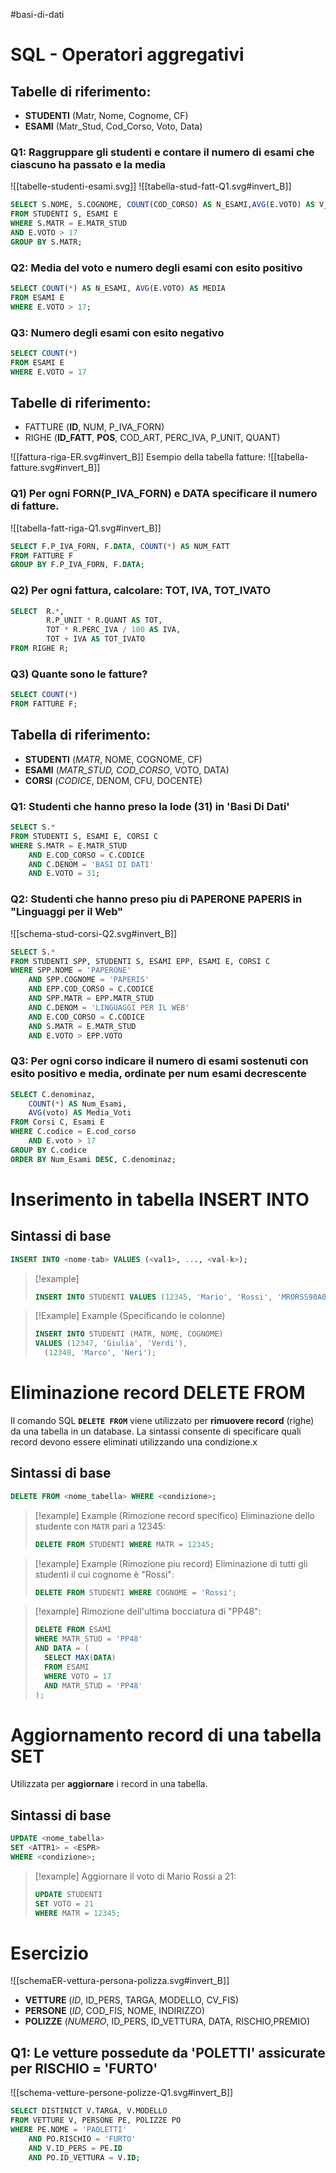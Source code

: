 #basi-di-dati 
# SQL - Operatori aggregativi
## Tabelle di riferimento:
- **STUDENTI** (Matr, Nome, Cognome, CF)
- **ESAMI** (Matr_Stud, Cod_Corso, Voto, Data)
### Q1: Raggruppare gli studenti e contare il numero di esami che ciascuno ha passato e la media
 ![[tabelle-studenti-esami.svg]]
![[tabella-stud-fatt-Q1.svg#invert_B]]
```sql
SELECT S.NOME, S.COGNOME, COUNT(COD_CORSO) AS N_ESAMI,AVG(E.VOTO) AS V_MED
FROM STUDENTI S, ESAMI E
WHERE S.MATR = E.MATR_STUD
AND E.VOTO > 17
GROUP BY S.MATR;
```
### Q2: Media del voto e numero degli esami con esito positivo
```sql
SELECT COUNT(*) AS N_ESAMI, AVG(E.VOTO) AS MEDIA
FROM ESAMI E 
WHERE E.VOTO > 17;
```
### Q3: Numero degli esami con esito negativo
```sql
SELECT COUNT(*) 
FROM ESAMI E
WHERE E.VOTO = 17
```


## Tabelle di riferimento:
- FATTURE (**ID**, NUM, P_IVA_FORN)
- RIGHE (**ID_FATT**, **POS**, COD_ART, PERC_IVA, P_UNIT, QUANT)

![[fattura-riga-ER.svg#invert_B]]
Esempio della tabella fatture:
![[tabella-fatture.svg#invert_B]] 
### Q1) Per ogni FORN(P_IVA_FORN) e DATA specificare il numero di fatture.
![[tabella-fatt-riga-Q1.svg#invert_B]]
```sql
SELECT F.P_IVA_FORN, F.DATA, COUNT(*) AS NUM_FATT
FROM FATTURE F
GROUP BY F.P_IVA_FORN, F.DATA;
```
### Q2) Per ogni fattura, calcolare: TOT, IVA, TOT_IVATO
```sql
SELECT  R.*, 
		R.P_UNIT * R.QUANT AS TOT,
		TOT * R.PERC_IVA / 100 AS IVA,
		TOT + IVA AS TOT_IVATO
FROM RIGHE R;
```
### Q3) Quante sono le fatture? 
```sql
SELECT COUNT(*) 
FROM FATTURE F;
```


## Tabella di riferimento:
- **STUDENTI** (*MATR*, NOME, COGNOME, CF)
- **ESAMI** (*MATR_STUD, COD_CORSO*, VOTO, DATA)
- **CORSI** (*CODICE*, DENOM, CFU, DOCENTE)
### Q1: Studenti che hanno preso la lode (31) in 'Basi Di Dati'
```sql
SELECT S.*
FROM STUDENTI S, ESAMI E, CORSI C
WHERE S.MATR = E.MATR_STUD
	AND E.COD_CORSO = C.CODICE
	AND C.DENOM = 'BASI DI DATI'
	AND E.VOTO = 31;
```
### Q2: Studenti che hanno preso piu di PAPERONE PAPERIS in "Linguaggi per il Web"

![[schema-stud-corsi-Q2.svg#invert_B]]

```sql
SELECT S.*
FROM STUDENTI SPP, STUDENTI S, ESAMI EPP, ESAMI E, CORSI C
WHERE SPP.NOME = 'PAPERONE'
	AND SPP.COGNOME = 'PAPERIS'
	AND EPP.COD_CORSO = C.CODICE
	AND SPP.MATR = EPP.MATR_STUD
	AND C.DENOM = 'LINGUAGGI PER IL WEB'
	AND E.COD_CORSO = C.CODICE
	AND S.MATR = E.MATR_STUD
	AND E.VOTO > EPP.VOTO
```

### Q3: Per ogni corso indicare il numero di esami sostenuti con esito positivo e media, ordinate per num esami decrescente
```sql
SELECT C.denominaz,
	COUNT(*) AS Num_Esami,
	AVG(voto) AS Media_Voti
FROM Corsi C, Esami E
WHERE C.codice = E.cod_corso
	AND E.voto > 17
GROUP BY C.codice
ORDER BY Num_Esami DESC, C.denominaz;
```

# Inserimento in tabella INSERT INTO
## Sintassi di base
```sql
INSERT INTO <nome-tab> VALUES (<val1>, ..., <val-k>);
```

>[!example]
>```sql 
>INSERT INTO STUDENTI VALUES (12345, 'Mario', 'Rossi', 'MRORSS90A01H501Z');
>```

>[!Example] Example (Specificando le colonne)
>```sql
>INSERT INTO STUDENTI (MATR, NOME, COGNOME) 
>VALUES (12347, 'Giulia', 'Verdi'), 
> 	(12348, 'Marco', 'Neri');


# Eliminazione record DELETE FROM
Il comando SQL **`DELETE FROM`** viene utilizzato per **rimuovere record** (righe) da una tabella in un database. La sintassi consente di specificare quali record devono essere eliminati utilizzando una condizione.x
## Sintassi di base
```sql
DELETE FROM <nome_tabella> WHERE <condizione>;
```

>[!example] Example (Rimozione record specifico)
>Eliminazione dello studente con `MATR` pari a 12345:
>```sql
>DELETE FROM STUDENTI WHERE MATR = 12345;

>[!example] Example (Rimozione piu record)
>Eliminazione di tutti gli studenti il cui cognome è "Rossi":
>```sql
>DELETE FROM STUDENTI WHERE COGNOME = 'Rossi';

>[!example]
>Rimozione dell'ultima bocciatura di "PP48":
>```sql
>DELETE FROM ESAMI
>WHERE MATR_STUD = 'PP48'
>AND DATA = (
>	SELECT MAX(DATA)
>	FROM ESAMI
>	WHERE VOTO = 17
>	AND MATR_STUD = 'PP48'
>);
>```

# Aggiornamento record di una tabella SET
Utilizzata per **aggiornare** i record in una tabella.
## Sintassi di base
```sql
UPDATE <nome_tabella>
SET <ATTR1> = <ESPR>
WHERE <condizione>;
```

>[!example]
>Aggiornare il voto di Mario Rossi a 21:
>```sql
>UPDATE STUDENTI 
>SET VOTO = 21 
>WHERE MATR = 12345;
>```
# Esercizio
![[schemaER-vettura-persona-polizza.svg#invert_B]]
- **VETTURE** (*ID*, ID_PERS, TARGA, MODELLO, CV_FIS)
- **PERSONE** (*ID*, COD_FIS, NOME, INDIRIZZO)
- **POLIZZE** (*NUMERO*, ID_PERS, ID_VETTURA, DATA, RISCHIO,PREMIO)
## Q1: Le vetture possedute da 'POLETTI' assicurate per RISCHIO = 'FURTO'
![[schema-vetture-persone-polizze-Q1.svg#invert_B]]
```sql
SELECT DISTINICT V.TARGA, V.MODELLO
FROM VETTURE V, PERSONE PE, POLIZZE PO
WHERE PE.NOME = 'PAOLETTI'
	AND PO.RISCHIO = 'FURTO'
	AND V.ID_PERS = PE.ID
	AND PO.ID_VETTURA = V.ID;
```